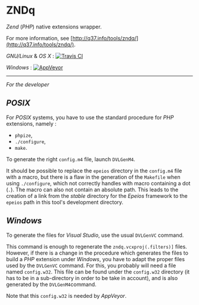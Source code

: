 # ZNDq

*Zend* (*PHP*) native extensions wrapper.


For more information, see [http://q37.info/tools/zndq/](http://q37.info/tools/zndq/).

*GNU/Linux* & *OS X* : [![Travis CI](https://travis-ci.org/epeios-q37/zndq.png)](https://travis-ci.org/epeios-q37/zndq)
 
*Windows* : [![AppVeyor](http://ci.appveyor.com/api/projects/status/github/epeios-q37/zndq)](http://ci.appveyor.com/project/epeios-q37/zndq)

----------

*For the developer*

## *POSIX*

For *POSIX* systems, you have to use the standard procedure for *PHP* extensions, namely :
- `phpize`,
- `./configure`,
- `make`.

To generate the right `config.m4` file, launch `DVLGenM4`.

It should be possible to replace the `epeios` directory in the `config.m4` file with a macro, but there is a flaw in the generation of the `Makefile` when using `./configure`, which not correctly handles with macro containing a dot (`.`). The macro can also not contain an absolute path. This leads to the creation of a link from the *stable* directory for the *Epeios* framework to the `epeios` path in this tool's development directory.  

## *Windows*

To generate the files for *Visual Studio*, use the usual `DVLGenVC` command.

This command is enough to regenerate the `zndq.vcxproj(.filters)]` files. However, if there is a change in the procedure which generates the files to build a *PHP* extension under *Windows*, you have to adapt the proper files used by the `DVLGenVC` command. For this, you probably will need a file named `config.w32`. This file can be found under the `config.w32` directory (it has to be in a sub-directory in order to be take in account), and is also generated by the `DVLGenM4`command.     

Note that this `config.w32` is needed by *AppVeyor*.